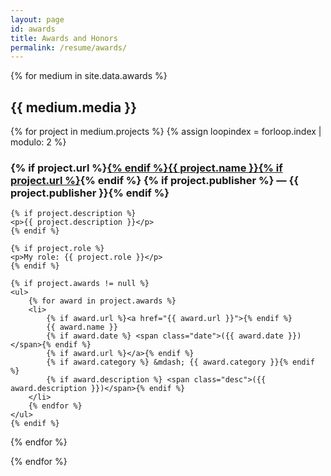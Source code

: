 ```yaml
---
layout: page
id: awards
title: Awards and Honors
permalink: /resume/awards/
---
```


{% for medium in site.data.awards %}
## {{ medium.media }}

{% for project in medium.projects  %}
{% assign loopindex = forloop.index | modulo: 2 %}
<section class="{% if project.feature == true %}feature{% else %}nofeature{% endif %}">
    <h3>
        {% if project.url %}<a href="{{ project.url }}">{% endif %}{{ project.name }}{% if project.url %}</a>{% endif %}
        {% if project.publisher %} <span class="publisher">&mdash; {{ project.publisher }}</span>{% endif %}
    </h3>

    {% if project.description %}
    <p>{{ project.description }}</p>
    {% endif %}

    {% if project.role %}
    <p>My role: {{ project.role }}</p>
    {% endif %}

    {% if project.awards != null %}
    <ul>
        {% for award in project.awards %}
        <li>
            {% if award.url %}<a href="{{ award.url }}">{% endif %}
            {{ award.name }}
            {% if award.date %} <span class="date">({{ award.date }})</span>{% endif %}
            {% if award.url %}</a>{% endif %}
            {% if award.category %} &mdash; {{ award.category }}{% endif %}
            {% if award.description %} <span class="desc">({{ award.description }})</span>{% endif %}
        </li>
        {% endfor %}
    </ul>
    {% endif %}
</section>
{% endfor %}

{% endfor %}
